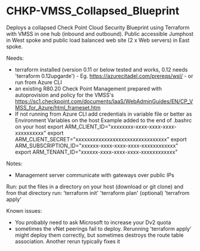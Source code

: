 # CHKP-VMSS_Collapsed_Blueprint
Deploys a collapsed Check Point Cloud Security Blueprint using Terraform with VMSS in one hub (inbound and outbound).
Public accessible Jumphost in West spoke and public load balanced web site (2 x Web servers) in East spoke.

Needs:
- terraform installed (version 0.11 or below tested and works, 0.12 needs 'terraform 0.12upgarde')
        - Eg. https://azurecitadel.com/prereqs/wsl/
        - or run from Azure CLI
- an existing R80.20 Check Point Management prepared with autoprovision and policy for the VMSS's
    https://sc1.checkpoint.com/documents/IaaS/WebAdminGuides/EN/CP_VMSS_for_Azure/html_frameset.htm
- If not running from Azure CLI add credentials in variable file or better as Environment Variables on the host
    Example added to the end of .bashrc on your host
        export ARM_CLIENT_ID="xxxxxxxx-xxxx-xxxx-xxxx-xxxxxxxxxx"
        export ARM_CLIENT_SECRET="xxxxxxxxxxxxxxxxxxxxxxxxxxxxxxxx"
        export ARM_SUBSCRIPTION_ID="xxxxxx-xxxx-xxxx-xxxx-xxxxxxxxxxxx"
        export ARM_TENANT_ID="xxxxxx-xxxx-xxxx-xxxx-xxxxxxxxxxxx"

Notes:
- Management server communicate with gateways over public IPs

Run:
put the files in a directory on your host (download or git clone) and fron that directory run:
'terraform init'
'terraform plan' (optional)
'terrafrom apply'

Known issues:
- You probably need to ask Microsoft to increase your Dv2 quota
- sometimes the vNet peerings fail to deploy.
  Rerunning 'terraform apply' might deploy them correctly, but sometimes destroys the route table association.
  Another rerun typically fixes it
